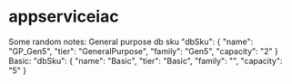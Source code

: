 # appserviceiac

Some random notes:
General purpose db sku
"dbSku": {
    "name": "GP_Gen5",
    "tier": "GeneralPurpose",
    "family": "Gen5",
    "capacity": "2"
}
Basic:
"dbSku": {
    "name": "Basic",
    "tier": "Basic",
    "family": "",
    "capacity": "5"
} 